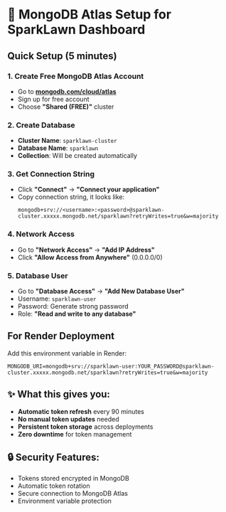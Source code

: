# 🍃 MongoDB Atlas Setup for SparkLawn Dashboard

## Quick Setup (5 minutes)

### 1. Create Free MongoDB Atlas Account
- Go to **[mongodb.com/cloud/atlas](https://mongodb.com/cloud/atlas)**
- Sign up for free account
- Choose **"Shared (FREE)"** cluster

### 2. Create Database
- **Cluster Name**: `sparklawn-cluster`
- **Database Name**: `sparklawn`
- **Collection**: Will be created automatically

### 3. Get Connection String
- Click **"Connect"** → **"Connect your application"**
- Copy connection string, it looks like:
  ```
  mongodb+srv://<username>:<password>@sparklawn-cluster.xxxxx.mongodb.net/sparklawn?retryWrites=true&w=majority
  ```

### 4. Network Access
- Go to **"Network Access"** → **"Add IP Address"**
- Click **"Allow Access from Anywhere"** (0.0.0.0/0)

### 5. Database User
- Go to **"Database Access"** → **"Add New Database User"**
- Username: `sparklawn-user`
- Password: Generate strong password
- Role: **"Read and write to any database"**

## For Render Deployment

Add this environment variable in Render:

```
MONGODB_URI=mongodb+srv://sparklawn-user:YOUR_PASSWORD@sparklawn-cluster.xxxxx.mongodb.net/sparklawn?retryWrites=true&w=majority
```

## ✨ What this gives you:

- **Automatic token refresh** every 90 minutes
- **No manual token updates** needed
- **Persistent token storage** across deployments
- **Zero downtime** for token management

## 🔒 Security Features:

- Tokens stored encrypted in MongoDB
- Automatic token rotation
- Secure connection to MongoDB Atlas
- Environment variable protection